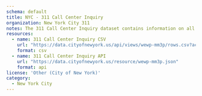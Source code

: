```yaml
---
schema: default
title: NYC - 311 Call Center Inquiry
organization: New York City 311
notes: The 311 Call Center Inquiry dataset contains information on all agent-handled calls to the City’s 311 information line, including date, time and topic.
resources:
  - name: 311 Call Center Inquiry CSV
    url: "https://data.cityofnewyork.us/api/views/wewp-mm3p/rows.csv?accessType=DOWNLOAD&bom=true&query=select+*"
    format: csv
  - name: 311 Call Center Inquiry API
    url: "https://data.cityofnewyork.us/resource/wewp-mm3p.json"
    format: api
license: 'Other (City of New York)'
category:
  - New York City
---
```

